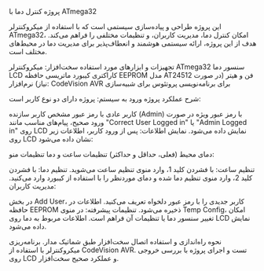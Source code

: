 پروژه کنترل دما با ATmega32


این پروژه طراحی و پیاده‌سازی سیستمی است که با استفاده از میکروکنترلر ATmega32، امکان کنترل دما، مدیریت کاربران، و تنظیمات مختلفی را فراهم می‌کند. هدف از این پروژه، ارائه سیستمی هوشمند و انعطاف‌پذیر برای مدیریت دما در محیط‌های مختلف است.

تجهیزات و ابزارهای مورد استفاده
سخت‌افزار:
میکروکنترلر ATmega32
سنسور دما
LCD کاراکتری
کیبورد ماتریسی
حافظه EEPROM مدل AT24512
فن و هیتر (در صورت نیاز)
نرم‌افزار:
CodeVision AVR برای برنامه‌نویسی
پروتئوس برای شبیه‌سازی

شرح عملکرد پروژه
ورود به سیستم:
پروژه دارای دو نوع کاربر است:

کاربر عادی با رمز عبور مشخص
کاربر سازنده (Admin) با رمز عبور ویژه
در صورت ورود صحیح، پیام‌های مناسب مانند "Correct User Logged in" یا "Admin Logged in" روی LCD نمایش داده می‌شود.
نمایش اطلاعات:
پس از ورود کاربر، اطلاعات زیر روی LCD نشان داده می‌شود:

دمای محیط (فعلی، حداقل و حداکثر)
تنظیمات ساعت و دما
تنظیمات منو:

تنظیم ساعت: با فشردن کلید 1، وارد منوی تنظیم ساعت می‌شوید.
تنظیم دما: با فشردن کلید 2، وارد منوی تنظیم دما شده و دمای موردنظر را با استفاده از کیبورد وارد می‌کنید.
مدیریت کاربران:

در بخش Add User، کاربر جدیدی را با رمز عبور دلخواه تعریف می‌کنید. اطلاعات در حافظه EEPROM ذخیره می‌شود.
تنظیمات پیشرفته:
در منوی Temp Config، امکان تغییر سنسور دما یا تنظیمات آن فراهم است. اطلاعات مربوط به دما روی LCD نمایش داده می‌شود.



نحوه راه‌اندازی و استفاده
اتصال سخت‌افزار طبق شماتیک مدار.
برنامه‌ریزی میکروکنترلر با استفاده از CodeVision AVR.
تست و اجرای پروژه با بررسی خروجی روی LCD و عملکرد صحیح سخت‌افزار.
